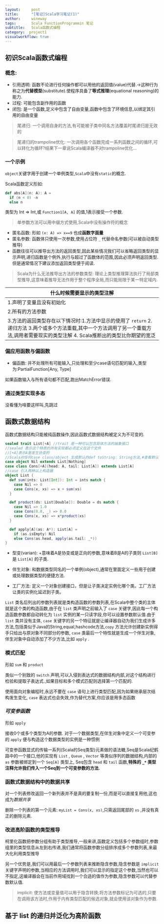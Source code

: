 ```yaml
---
layout:     post
title:      "[笔记]Scala学习笔记(1)"
author:     wineway
tags: 		Scala FunctionProgrammin 笔记
subtitle:   Scala函数式编程
category:  project1
visualworkflow: true
---
```

## 初识Scala函数式编程

### 概念:
- 引用透明: 函数不论进行任何操作都可以用他的返回值(value)代替.->这种行为称之为**代替模型**(substitute).使程序具备了**等式推理**(equational reasoning)的能力.
- 过程: 可能包含副作用的函数
- 闭包: 是一个函数,定义中包含了自由变量,函数中包含了环境信息,以绑定其引用的自由变量

> 尾递归: 一个调用自身的方法,有可能被子类中同名方法覆盖时尾递归是无效的

> 尾递归的trampoline优化: 一次调用各个函数完成一系列函数之间的循环,可以转化为循环?结果下一章说Scala编译器不对trampoline优化...

### 一个示例

`object`关键字用于创建一个单例类型,`Scala`中没有`static`的概念.

Scala函数定义形如:

```Scala
def abs[A](n: A): A =
  if (n < 0) -n
  else n
```
类型为 Int => Int,或 `Function1[A, A]` 的值,1表示接受一个参数.

>单参数方法可以用中缀方式使用,Scala中没有操作符的概念

- 匿名函数: 形如 `(x: A) => x==9` 也成**函数字面量**
- 匿名参数: 函数体只使用一次参数,使用占位符 `_` 代替命名参数(可以被自动类型推导)
- 函数往往可以推导出方法的返回类型,因此某些情况我们可以省略返回类型的显示声明,递归函数是个例外,执行与超过了函数体的范围,因此必须声明返回类型.但是通常情况下建议添加返回类型便于阅读.

>Scala为什么无法推导出方法的参数类型: 理论上类型推理算法执行了局部类型推导,这意味着推导无法作用于整个程序全局,而只能局限于某一特定域内.

|**什么时候需要显示的类型注解**|
|---------------------|
|1.声明了变量且没有初始化|
|2.所有的方法参数|
|3.方法的返回类型存在以下情况时:1.方法中显示的使用了 `return` 2.递归方法 3.两个或多个方法重载,其中一个方法调用了另一个重载方法,调用者需要现实的类型注解 4. Scala推断出的类型比你期望的宽泛|


### 偏应用函数与偏函数

- 偏函数: 并不处理所有可能输入,只处理和至少case语句匹配的输入,类型为:PartialFunction[Any, Type]

如果函数输入与所有语句都不匹配,跑出MatchError错误.

### 通过类型实现多态

没看懂为啥要这样叫,先跳过

## 函数式数据结构

函数式数据结构只能被纯函数操作,因此函数式数据结构被定义为不可变的.
```Scala
sealed trait List[+A] //trait 是一种可以包含具体方法的抽象接口
//sealed 表示这个特质的所有实现都必须定义在这个文件
//[+A]表示A是发生协变的
//Scala对任何case class/object 生成默认的def toString: String方法,#查看默认的toString实现
case object Nil extends List[Nothing]
case class Cons[+A](head: A, tail: List[A]) extends List[A]
//case 引入两种以上构造器
object List {
  def sum(ints: List[Int]): Int = ints match {
    case Nil => 0
    case Cons(x, xs) => x + sum(xs)
  }

  def product(ds: List[Double]): Double = ds match {
    case Nil => 1.0
    case Cons(0.0, _) => 0.0
    case Cons(x, xs) => x*product(xs)
  }

  def apply[A](as: A*): List[A] =
    if (as.isEmpty) Nil
    else Cons(as.head, apply(as.tail: _*))
}
```
- 型变(varian): +意味着A是协变或是正向的参数,意味着B是A的子类则 `List[B]` 是 `List[A]` 的子类.

- 伴生对象: 和数据类型同名的一个单例(object),通常在里面定义一些用于创建或处理数据类型的便捷方法.

- 工厂方法: 定义一个对象创建接口，但是让子类决定实例化哪个类。工厂方法让类的实例化延迟到子类。

`List` 类名后列出的参数列表就是类构造函数的参数列表,在Scala中整个类的主体就是这个类的构造函数,由于在 `list` 类声明之前输入了 `case` 关键字,因此每一个构造函数参数都自动转化为 `list` 实例的某一只读字段,你可以设置参数默认值.由于 `list` 类并没有主体, `case` 关键字的另一个特征就是让编译器自动为我们生成许多方法,包括类似于Java的String,equal,hashcode方法,`copy` 方法允许创建新实例得手只给出与原对象不同部分的参数, `case` 类最后一个特性就是生成一个伴生对象,伴生对象中自动添加了不少方法,比如 `apply` .

### 模式匹配

形如 `sum` 和 `product`

类似一个别致的 `switch` 声明,可以入侵到表达式的数据结构内部,对这个结构进行检验和提取子表达式.,如果目标和多个模式匹配则选择第一个匹配的.

使用面向对象编程时,永远不要在 `case` 语句上进行类型匹配,因为如果继承层次结构发生变化, `case` 表达式也会失效,作为替代方案,你应该是用多态函数

### ***可变参函数***

形如 `apply`

接收0个或多个类型为A的参数.
对于一个数据类型,在伴生对象中定义一个可变参的 `apply` 便与构造这个数据类型的实例是一种惯例

可变参函数显式的传输一系列(Scala的Seq类型)元素做的语法糖,Seq是Scala纪鹤路中的一个接口,他的实现有 `List` , `Queue` , `Vector` 等类似序列的数据结构,内部的 `as` 参数被绑定到一个 `Seq[A]` 类型上, Seq包含 `head` 和 `tail` 函数,**特殊的 `_*` 类型注释允许我们传入一个Seq到一个可变参数的方法.**

### 函数式数据结构中的数据共享

对一个列表修改返回一个新列表并不是真的要复制一份,而是可以直接复用他,这也成为*数据共享*

删除一个列表的第一个元素: `myList = Cons(x, xs)`,只需返回尾部的 `xs` ,并没有真正的删除元素.

### 改进高阶函数的类型推导

柯里化函数把参数分组有助于类型推导,一般来讲,函数定义包括多个参数组时,参数组里的类型信息从左到右传递,我们通常将函数参数分组排序成多个参数列表,来最大化利用类型推导

另一个优势是,我们可以用最后一个参数列表来推断隐含参数,隐含参数是 `implicit` 关键字声明的参数,当相应的方法调用时,我们可以显示的指定这个参数,当然也可以不指定,这编译器会在当前作用域找到一个合适的值作为参数,隐含参数可以代替参数默认值.

>implicit: 使方法或变量值可以用于隐含转换;将方法参数标记为可选的,只要在调用该方法时,作用于内有类型匹配的候选对象,就会使用该对象作为参数.



## 基于 list 的递归并泛化为高阶函数
